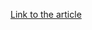 [Link to the article](https://cloud.google.com/blog/topics/threat-intelligence/capa-explorer-web-program-capability-analysis/)
